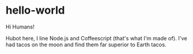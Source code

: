 # hello-world

Hi Humans!

Hubot here, I line Node.js and Coffeescript (that's what I'm made of).
I've had tacos on the moon and find them far superior to Earth tacos.
